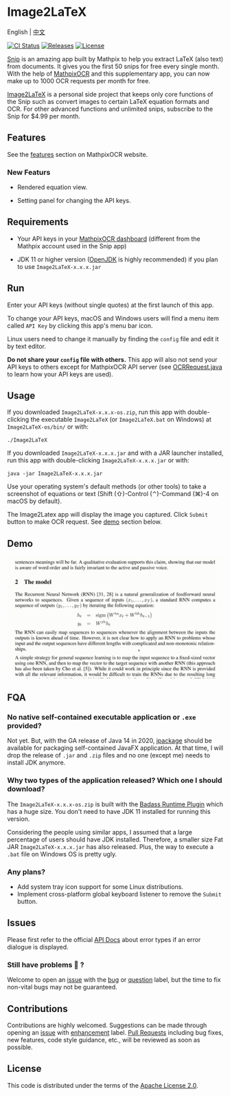 # Image2LaTeX

English | [中文](https://github.com/blaisewang/img2latex-mathpix/blob/master/README-ZH.md#readme)

[![CI Status](https://github.com/blaisewang/img2latex-mathpix/workflows/CI/badge.svg)](https://github.com/blaisewang/img2latex-mathpix/actions)
[![Releases](https://img.shields.io/github/v/release/blaisewang/img2latex-mathpix?include_prereleases)](https://github.com/blaisewang/img2latex-mathpix/releases)
[![License](https://img.shields.io/github/license/blaisewang/img2latex-mathpix)](https://github.com/blaisewang/img2latex-mathpix/blob/master/LICENSE)

[Snip](https://mathpix.com/) is an amazing app built by Mathpix to help you extract LaTeX (also text) from documents.
It gives you the first 50 snips for free every single month.
With the help of [MathpixOCR](https://mathpix.com/ocr/) and this supplementary app, you can now make up to 1000 OCR requests per month for free.

[Image2LaTeX](https://github.com/blaisewang/img2latex-mathpix/) is a personal side project that keeps only core functions of the Snip such as convert images to certain LaTeX equation formats and OCR.
For other advanced functions and unlimited snips, subscribe to the Snip for $4.99 per month.

## Features

See the [features](https://mathpix.com/ocr#features) section on MathpixOCR website.

### New Featurs

- Rendered equation view.

- Setting panel for changing the API keys.

## Requirements

- Your API keys in your [MathpixOCR dashboard](https://dashboard.mathpix.com/) (different from the Mathpix account used in the Snip app)

- JDK 11 or higher version ([OpenJDK](https://openjdk.java.net/) is highly recommended) if you plan to use `Image2LaTeX-x.x.x.jar`

## Run

Enter your API keys (without single quotes) at the first launch of this app.

To change your API keys, macOS and Windows users will find a menu item called `API Key` by clicking this app's menu bar icon.

Linux users need to change it manually by finding the `config` file and edit it by text editor.

**Do not share your `config` file with others.**
This app will also not send your API keys to others except for MathpixOCR API server (see [OCRRequest.java](https://github.com/blaisewang/img2latex-mathpix/blob/master/src/main/java/OCRRequest.java) to learn how your API keys are used).

## Usage

If you downloaded `Image2LaTeX-x.x.x-os.zip`, run this app with double-clicking the executable `Image2LaTeX` (or `Image2LaTeX.bat` on Windows) at `Image2LaTeX-os/bin/` or with:

```
./Image2LaTeX
```

If you downloaded `Image2LaTeX-x.x.x.jar` and with a JAR launcher installed, run this app with double-clicking `Image2LaTeX-x.x.x.jar` or with:

```
java -jar Image2LaTeX-x.x.x.jar
```

Use your operating system's default methods (or other tools) to take a screenshot of equations or text (Shift (⇧)-Control (⌃)-Command (⌘)-4 on macOS by default).

The Image2Latex app will display the image you captured.
Click `Submit` button to make OCR request.
See [demo](#Demo) section below.

## Demo

![demo](demo/demo.gif)

## FQA

### No native self-contained executable application or `.exe` provided?

Not yet. But, with the GA release of Java 14 in 2020, [jpackage](https://jdk.java.net/jpackage/) should be available for packaging self-contained JavaFX application.
At that time, I will drop the release of `.jar` and `.zip` files and no one (except me) needs to install JDK anymore.

### Why two types of the application released? Which one I should download?

The `Image2LaTeX-x.x.x-os.zip` is built with the [Badass Runtime Plugin](https://badass-runtime-plugin.beryx.org/releases/latest/) which has a huge size.
You don't need to have JDK 11 installed for running this version.

Considering the people using similar apps, I assumed that a large percentage of users should have JDK installed.
Therefore, a smaller size Fat JAR `Image2LaTeX-x.x.x.jar` has also released.
Plus, the way to execute a `.bat` file on Windows OS is pretty ugly.

### Any plans?

- Add system tray icon support for some Linux distributions.
- Implement cross-platform global keyboard listener to remove the `Submit` button.

## Issues

Please first refer to the official [API Docs](https://docs.mathpix.com/#error-id-types) about error types if an error dialogue is displayed.

### Still have problems :thinking: ?

Welcome to open an [issue](https://github.com/blaisewang/img2latex-mathpix/issues) with the [bug](https://github.com/blaisewang/img2latex-mathpix/labels/bug) or [question](https://github.com/blaisewang/img2latex-mathpix/labels/question) label, but the time to fix non-vital bugs may not be guaranteed.

## Contributions

Contributions are highly welcomed.
Suggestions can be made through opening an [issue](https://github.com/blaisewang/img2latex-mathpix/issues) with [enhancement](https://github.com/blaisewang/img2latex-mathpix/labels/enhancement) label.
[Pull Requests](https://github.com/blaisewang/img2latex-mathpix/pulls) including bug fixes, new features, code style guidance, etc., will be reviewed as soon as possible.

## License

This code is distributed under the terms of the [Apache License 2.0](https://github.com/blaisewang/img2latex-mathpix/blob/master/LICENSE).
